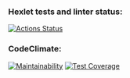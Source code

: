 ### Hexlet tests and linter status:
[![Actions Status](https://github.com/RevaSA/typescript-project-81/actions/workflows/hexlet-check.yml/badge.svg)](https://github.com/RevaSA/typescript-project-81/actions)

### CodeClimate:
[![Maintainability](https://api.codeclimate.com/v1/badges/1c45ec5cc0c32434e81a/maintainability)](https://codeclimate.com/github/RevaSA/typescript-project-81/maintainability)
[![Test Coverage](https://api.codeclimate.com/v1/badges/1c45ec5cc0c32434e81a/test_coverage)](https://codeclimate.com/github/RevaSA/typescript-project-81/test_coverage)
